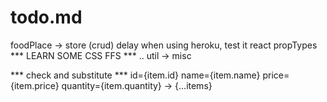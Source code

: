 # todo.md

foodPlace -> store (crud)
delay when using heroku, test it
react propTypes
*** LEARN SOME CSS FFS *** ..
util -> misc

*** check and substitute *** 
id={item.id}
name={item.name}
price={item.price}
quantity={item.quantity}
->
{...items}
